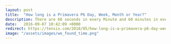 ```yaml
---
layout: post
title:  "How long is a Primavera P6 Day, Week, Month or Year?"
description: There are 60 seconds in every Minute and 60 minutes in every Hour, but how many hours in each Primavera P6 Day?
date:   2016-09-07 10:42:09 +0000
redirect: https://tensix.com/2018/05/how-long-is-a-primavera-p6-day-week-month-or-year/
image: "/assets/images/we_found_time.png"
---
```

